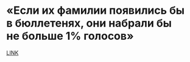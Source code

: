 # «Если их фамилии появились бы в бюллетенях, они набрали бы не больше 1% голосов»



[LINK](https://varlamov.ru/3544796.html)